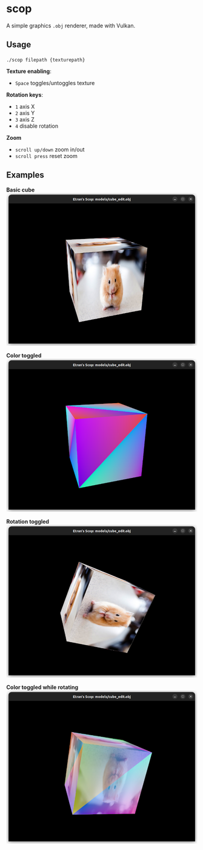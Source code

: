 # scop
A simple graphics `.obj` renderer, made with Vulkan.

## Usage
`./scop filepath {texturepath}`

**Texture enabling**:
- `Space`	toggles/untoggles texture

**Rotation keys**:
- `1`	axis X
- `2`	axis Y
- `3`	axis Z
- `4`	disable rotation

**Zoom**
- `scroll up/down`	zoom in/out
- `scroll press`	reset zoom

## Examples

**Basic cube**
![Basic cube, with texture](./resource/basic_cube.png)

**Color toggled**
![Basic cube, with color](./resource/basic_cube_color.png)

**Rotation toggled**
![Basic cube, with texture and rotating](./resource/basic_cube_rot.png)

**Color toggled while rotating**
![Basic cube, with color transition](./resource/basic_cube_rot_trans.png)